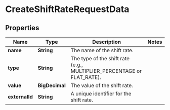 

# CreateShiftRateRequestData


## Properties

| Name | Type | Description | Notes |
|------------ | ------------- | ------------- | -------------|
|**name** | **String** | The name of the shift rate. |  |
|**type** | **String** | The type of the shift rate (e.g., MULTIPLIER_PERCENTAGE or FLAT_RATE). |  |
|**value** | **BigDecimal** | The value of the shift rate. |  |
|**externalId** | **String** | A unique identifier for the shift rate. |  |



